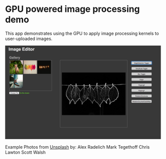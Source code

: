 # GPU powered image processing demo
This app demonstrates using the GPU to apply image processing kernels to user-uploaded images.

![image processing demo](./image-processing.png)

Example Photos from [Unsplash](https://unsplash.com/) by:
Alex Radelich
Mark Tegethoff
Chris Lawton
Scott Walsh



